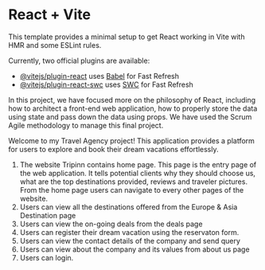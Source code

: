 # React + Vite

This template provides a minimal setup to get React working in Vite with HMR and some ESLint rules.

Currently, two official plugins are available:

- [@vitejs/plugin-react](https://github.com/vitejs/vite-plugin-react/blob/main/packages/plugin-react/README.md) uses [Babel](https://babeljs.io/) for Fast Refresh
- [@vitejs/plugin-react-swc](https://github.com/vitejs/vite-plugin-react-swc) uses [SWC](https://swc.rs/) for Fast Refresh



In this project, we have focused more on the philosophy of React,
including how to architect a front-end web application, how to properly store the data using state
and pass down the data using props.
We have used the Scrum Agile methodology to manage this final project.

Welcome to my Travel Agency project! This application provides a platform for users to explore  and book their dream vacations effortlessly.

1. The website Tripinn contains home page. This page is the entry page of the web application. It tells potential clients why they should choose us, what are the top destinations provided, reviews and traveler pictures. From the home page users can navigate to every other pages of the website.
2. Users can view all the destinations offered from the Europe & Asia Destination page
3. Users can view the on-going deals from the deals page
4. Users can register their dream vacation using the reservaton form.
5. Users can view the contact details of the company and send query
6. Users can view about the company and its values from about us page
7. Users can login.

   
